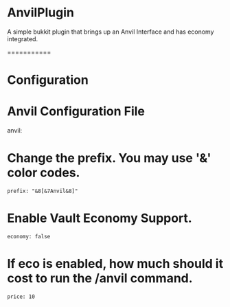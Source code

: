AnvilPlugin
===========

A simple bukkit plugin that brings up an Anvil Interface and has economy integrated.

===========

Configuration
===============
# Anvil Configuration File
anvil:

# Change the prefix. You may use '&' color codes.
    prefix: "&8[&7Anvil&8]"

# Enable Vault Economy Support.
    economy: false

# If eco is enabled, how much should it cost to run the /anvil command.
    price: 10

